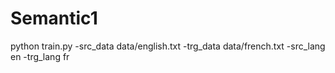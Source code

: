 # Semantic1
python train.py -src_data data/english.txt -trg_data data/french.txt -src_lang en -trg_lang fr

